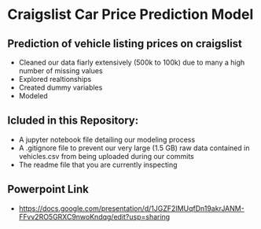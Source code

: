 # Craigslist Car Price Prediction Model
## Prediction of vehicle listing prices on craigslist
- Cleaned our data fiarly extensively (500k to 100k) due to many a high number of missing values
- Explored realtionships
- Created dummy variables
- Modeled
## Icluded in this Repository:
- A jupyter notebook file detailing our modeling process
- A .gitignore file to prevent our very large (1.5 GB) raw data contained in vehicles.csv from being uploaded during our commits
- The readme file that you are currently inspecting

## Powerpoint Link
- https://docs.google.com/presentation/d/1JGZF2IMUqfDn19akrJANM-FFvv2RO5GRXC9nwoKndqg/edit?usp=sharing
